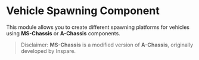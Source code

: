 # Vehicle Spawning Component
This module allows you to create different spawning platforms for vehicles using **MS-Chassis** or **A-Chassis** components.
> Disclaimer: **MS-Chassis** is a modified version of **A-Chassis**, originally developed by Inspare.